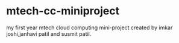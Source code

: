 # mtech-cc-miniproject
my first year mtech cloud computing mini-project created by imkar joshi,janhavi patil and susmit patil.
